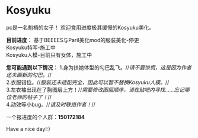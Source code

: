 # Kosyuku
pc是一名魁梧的女子！
欢迎食用进度极其缓慢的Kosyuku美化。

**目前进度**：
基于BEEEES与Paril美化mod的服装美化-停更<br>
Kosyuku特写-施工中<br>
Kosyuku人模-目前只有女体，施工中<br>

**您可能遇到以下情况：**
1.身为扶她体型的勾巴乱飞。//*请不要惊慌，这是因为作者还未画新的勾巴。*//<br>
2.衣服错位。//*服装还未适配完全，因此可以暂不替换Kosyuku人模。*//<br>
3.左衣袖出现在了胸图层上方！//*需要修改图层顺序，请在贴吧内寻找……忘记哪位老师的帖子了！*//<br>
4.动效等小bug。//*请及时联络作者！*//<br>

一个报进度的个人群：**150172184**

Have a nice day!:)
